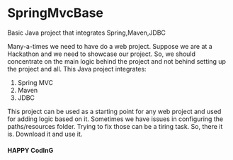 # SpringMvcBase

Basic Java project that integrates Spring,Maven,JDBC

Many-a-times we need to have do a web project. Suppose we are at a Hackathon and we need to showcase our project. So, we should concentrate on the main logic behind the project and not behind setting up the project and all.
This Java project integrates:
1. Spring MVC
2. Maven
3. JDBC  

This project can be used as a starting point for any web project and used for adding logic based on it. Sometimes we have issues in configuring the paths/resources folder. Trying to fix those can be a tiring task. So, there it is. Download it and use it.
#### HAPPY CodInG ####
